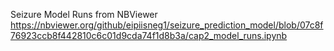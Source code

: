 Seizure Model Runs from NBViewer
https://nbviewer.org/github/eipiisneg1/seizure_prediction_model/blob/07c8f76923ccb8f442810c6c01d9cda74f1d8b3a/cap2_model_runs.ipynb


